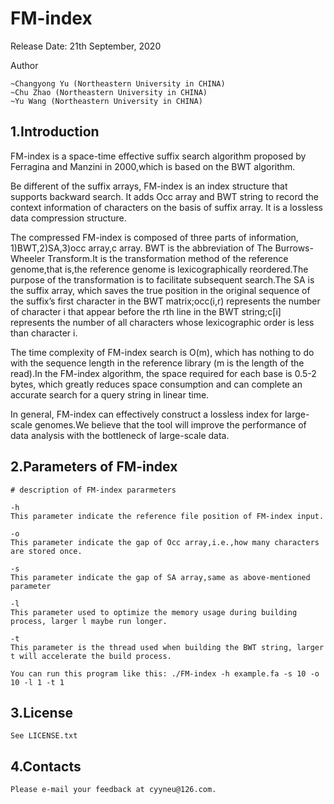 # FM-index 

Release Date: 21th September, 2020

Author

	~Changyong Yu (Northeastern University in CHINA)
	~Chu Zhao (Northeastern University in CHINA)
	~Yu Wang (Northeastern University in CHINA)

1.Introduction
--

  FM-index is a space-time effective suffix search algorithm proposed by Ferragina and Manzini in 2000,which is based on the BWT algorithm.

  Be different of the suffix arrays, FM-index is an index structure that supports backward search. It adds Occ array and BWT string to record the context information of characters on the basis of suffix array. It is a lossless data compression structure.

  The compressed FM-index is composed of three parts of information, 1)BWT,2)SA,3)occ array,c array. BWT is the abbreviation of The Burrows-Wheeler Transform.It is the transformation method of the reference genome,that is,the reference genome is lexicographically reordered.The purpose of the transformation is to facilitate subsequent search.The SA is the suffix array, which saves the true position in the original sequence of the suffix’s first character in the BWT matrix;occ(i,r) represents the number of character i that appear before the rth line in the BWT string;c[i] represents the number of all characters whose lexicographic order is less than character i. 

  The time complexity of FM-index search is O(m), which has nothing to do with the sequence length in the reference library (m is the length of the read).In the FM-index algorithm, the space required for each base is 0.5-2 bytes, which greatly reduces space consumption and can complete an accurate search for a query string in linear time.

  In general, FM-index can effectively construct a lossless index for large-scale genomes.We believe that the tool will improve the performance of data analysis with the bottleneck of large-scale data.


2.Parameters of FM-index
--

	# description of FM-index pararmeters
	
	-h 
	This parameter indicate the reference file position of FM-index input.
	
	-o 
	This parameter indicate the gap of Occ array,i.e.,how many characters are stored once.
	
	-s
	This parameter indicate the gap of SA array,same as above-mentioned parameter
	
	-l
	This parameter used to optimize the memory usage during building process, larger l maybe run longer.
		
	-t
	This parameter is the thread used when building the BWT string, larger t will accelerate the build process.
	
	You can run this program like this: ./FM-index -h example.fa -s 10 -o 10 -l 1 -t 1

3.License
--

	See LICENSE.txt

4.Contacts
--

	Please e-mail your feedback at cyyneu@126.com.



